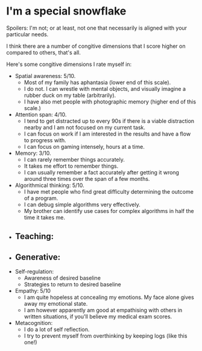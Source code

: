 # I'm a special snowflake
Spoilers: I'm not; or at least, not one that necessarily is aligned with your particular needs.

I think there are a number of congitive dimensions that I score higher on compared to others, that's all. 

Here's some congitive dimensions I rate myself in:
- Spatial awareness: 5/10. 
    - Most of my family has aphantasia (lower end of this scale). 
    - I do not. I can wrestle with mental objects, and visually imagine a rubber duck on my table (arbitrarily). 
    - I have also met people with photographic memory (higher end of this scale.)
- Attention span: 4/10.
    - I tend to get distracted up to every 90s if there is a viable distraction nearby and I am not focused on my current task.
    - I can focus on work if I am interested in the results and have a flow to progress with.
    - I can focus on gaming intensely, hours at a time.
- Memory: 3/10.
    - I can rarely remember things accurately.
    - It takes me effort to remember things.
    - I can usually remember a fact accurately after getting it wrong around three times over the span of a few months.
- Algorithmical thinking: 5/10.
    - I have met people who find great difficulty determining the outcome of a program.
    - I can debug simple algorithms very effectively.
    - My brother can identify use cases for complex algorithms in half the time it takes me.
- Teaching: 
    - 
- Generative:
    - 
- Self-regulation: 
    - Awareness of desired baseline
    - Strategies to return to desired baseline
- Empathy: 5/10
    - I am quite hopeless at concealing my emotions. My face alone gives away my emotional state.
    - I am however apparently am good at empathising with others in written situations, if you'll believe my medical exam scores.
- Metacognition:
    - I do a lot of self reflection. 
    - I try to prevent myself from overthinking by keeping logs (like this one!)
